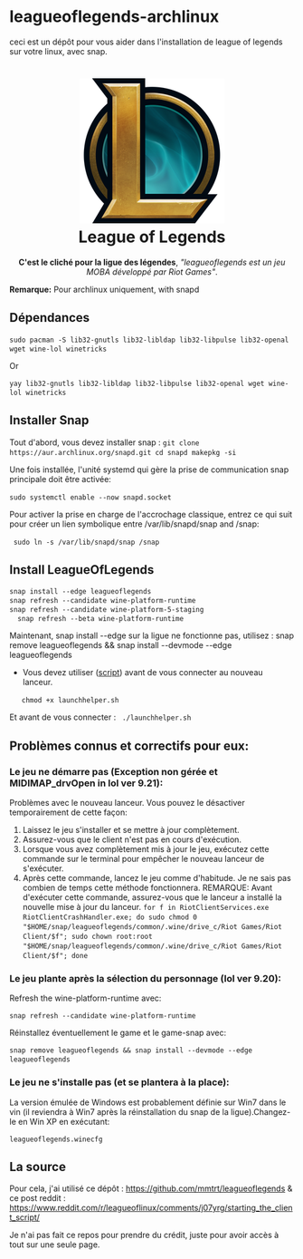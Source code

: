 # leagueoflegends-archlinux


ceci est un dépôt pour vous aider dans l'installation de league of legends sur votre linux, avec snap.


<h1 align="center">
  <img src="leagueoflegends.png" alt="LOL">
  <br />
  League of Legends
</h1>

<p align="center"><b>C'est le cliché pour la ligue des légendes</b>, <i>"leagueoflegends est un jeu MOBA développé par Riot Games"</i>.</p>




**Remarque:** Pour archlinux uniquement, with snapd

## Dépendances 

    sudo pacman -S lib32-gnutls lib32-libldap lib32-libpulse lib32-openal wget wine-lol winetricks

  Or
    
    yay lib32-gnutls lib32-libldap lib32-libpulse lib32-openal wget wine-lol winetricks


## Installer Snap

Tout d'abord, vous devez installer snap : 
` git clone https://aur.archlinux.org/snapd.git
  cd snapd
  makepkg -si ` 
  
Une fois installée, l'unité systemd qui gère la prise de communication snap principale doit être activée:
  
 ` sudo systemctl enable --now snapd.socket ` 
 
Pour activer la prise en charge de l'accrochage classique, entrez ce qui suit pour créer un lien symbolique entre /var/lib/snapd/snap and /snap:
 
 ` sudo ln -s /var/lib/snapd/snap /snap`
 

## Install LeagueOfLegends

    snap install --edge leagueoflegends
    snap refresh --candidate wine-platform-runtime
    snap refresh --candidate wine-platform-5-staging
	  snap refresh --beta wine-platform-runtime

Maintenant, snap install --edge sur la ligue ne fonctionne pas, utilisez : 	snap remove leagueoflegends && snap install --devmode --edge leagueoflegends

* Vous devez utiliser ([script](https://github.com/Knackie/leagueoflegends-archlinux/blob/master/launchhelper.sh)) avant de vous connecter au nouveau lanceur.

`   chmod +x launchhelper.sh`

Et avant de vous connecter : 
` ./launchhelper.sh` 

 ## Problèmes connus et correctifs pour eux:
 
 ### Le jeu ne démarre pas (Exception non gérée et MIDIMAP_drvOpen in lol ver 9.21):
 Problèmes avec le nouveau lanceur. Vous pouvez le désactiver temporairement de cette façon:
1. Laissez le jeu s'installer et se mettre à jour complètement.
2. Assurez-vous que le client n'est pas en cours d'exécution.
3. Lorsque vous avez complètement mis à jour le jeu, exécutez cette commande sur le terminal pour empêcher le nouveau lanceur de s'exécuter.
4. Après cette commande, lancez le jeu comme d'habitude. Je ne sais pas combien de temps cette méthode fonctionnera.
REMARQUE: Avant d'exécuter cette commande, assurez-vous que le lanceur a installé la nouvelle mise à jour du lanceur.
`for f in RiotClientServices.exe RiotClientCrashHandler.exe; do sudo chmod 0 "$HOME/snap/leagueoflegends/common/.wine/drive_c/Riot Games/Riot Client/$f"; sudo chown root:root "$HOME/snap/leagueoflegends/common/.wine/drive_c/Riot Games/Riot Client/$f"; done`

### Le jeu plante après la sélection du personnage (lol ver 9.20):
Refresh the wine-platform-runtime avec:

    snap refresh --candidate wine-platform-runtime
    
Réinstallez éventuellement le game et le game-snap avec:

	snap remove leagueoflegends && snap install --devmode --edge leagueoflegends
    
### Le jeu ne s'installe pas (et se plantera à la place):
La version émulée de Windows est probablement définie sur Win7 dans le vin (il reviendra à Win7 après la réinstallation du snap de la ligue).Changez-le en Win XP en exécutant:

    leagueoflegends.winecfg


## La source 

Pour cela, j'ai utilisé ce dépôt : https://github.com/mmtrt/leagueoflegends & ce post reddit : https://www.reddit.com/r/leagueoflinux/comments/j07yrg/starting_the_client_script/

Je n'ai pas fait ce repos pour prendre du crédit, juste pour avoir accès à tout sur une seule page.
